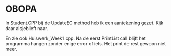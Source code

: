 # OBOPA

In Student.CPP bij de UpdateEC method heb ik een aantekening gezet.
Kijk daar alsjeblieft naar.

En zie ook Huiswerk_Week1.cpp.
Na de eerst PrintList call blijft het programma hangen zonder enige error of iets. Het print de rest gewoon niet meer.